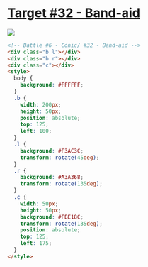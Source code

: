 # [Target #32 - Band-aid](https://cssbattle.dev/play/32)

![](https://cssbattle.dev/targets/32.png)

```HTML
<!-- Battle #6 - Conic/ #32 - Band-aid -->
<div class="b l"></div>
<div class="b r"></div>
<div class="c"></div>
<style>
  body {
    background: #FFFFFF;
  }
  .b {
    width: 200px;
    height: 50px;
    position: absolute;
    top: 125;
    left: 100;
  }
  .l {
    background: #F3AC3C;
    transform: rotate(45deg);
  }
  .r {
    background: #A3A368;
    transform: rotate(135deg);
  }
  .c {
    width: 50px;
    height: 50px;
    background: #FBE18C;
    transform: rotate(135deg);
    position: absolute;
    top: 125;
    left: 175;
  }
</style>
```
